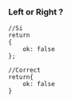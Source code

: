 ### Left or Right ?
	
	//Si
	return 
	{
		ok: false
	};

	//Correct
	return{
		ok: false
	}
<!--stackedit_data:
eyJoaXN0b3J5IjpbLTkwMjY4ODM1OF19
-->